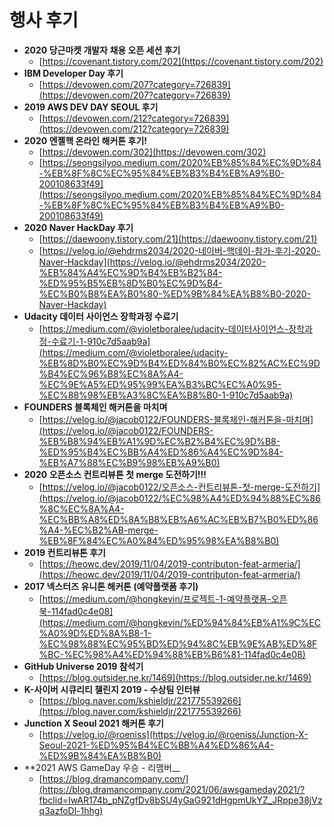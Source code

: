 # 행사 후기

- **2020 당근마켓 개발자 채용 오픈 세션 후기**
    - [https://covenant.tistory.com/202](https://covenant.tistory.com/202)
- **IBM Developer Day 후기**
    - [https://devowen.com/207?category=726839](https://devowen.com/207?category=726839)
- **2019 AWS DEV DAY SEOUL 후기**
    - [https://devowen.com/212?category=726839](https://devowen.com/212?category=726839)
- **2020 엔젤핵 온라인 해커톤 후기!**
    - [https://devowen.com/302](https://devowen.com/302)
    - [https://seongsilyoo.medium.com/2020%EB%85%84%EC%9D%84-%EB%8F%8C%EC%95%84%EB%B3%B4%EB%A9%B0-200108633f49](https://seongsilyoo.medium.com/2020%EB%85%84%EC%9D%84-%EB%8F%8C%EC%95%84%EB%B3%B4%EB%A9%B0-200108633f49)
- **2020 Naver HackDay 후기**
    - [https://daewoony.tistory.com/21](https://daewoony.tistory.com/21)
    - [https://velog.io/@ehdrms2034/2020-네이버-핵데이-참가-후기-2020-Naver-Hackday](https://velog.io/@ehdrms2034/2020-%EB%84%A4%EC%9D%B4%EB%B2%84-%ED%95%B5%EB%8D%B0%EC%9D%B4-%EC%B0%B8%EA%B0%80-%ED%9B%84%EA%B8%B0-2020-Naver-Hackday)
- **Udacity 데이터 사이언스 장학과정 수료기**
    - [https://medium.com/@violetboralee/udacity-데이터사이언스-장학과정-수료기-1-910c7d5aab9a](https://medium.com/@violetboralee/udacity-%EB%8D%B0%EC%9D%B4%ED%84%B0%EC%82%AC%EC%9D%B4%EC%96%B8%EC%8A%A4-%EC%9E%A5%ED%95%99%EA%B3%BC%EC%A0%95-%EC%88%98%EB%A3%8C%EA%B8%B0-1-910c7d5aab9a)
- **FOUNDERS 블록체인 해커톤을 마치며**
    - [https://velog.io/@jacob0122/FOUNDERS-블록체인-해커톤을-마치며](https://velog.io/@jacob0122/FOUNDERS-%EB%B8%94%EB%A1%9D%EC%B2%B4%EC%9D%B8-%ED%95%B4%EC%BB%A4%ED%86%A4%EC%9D%84-%EB%A7%88%EC%B9%98%EB%A9%B0)
- **2020 오픈소스 컨트리뷰톤 첫 merge 도전하기!!!**
    - [https://velog.io/@jacob0122/오픈소스-컨트리뷰톤-첫-merge-도전하기](https://velog.io/@jacob0122/%EC%98%A4%ED%94%88%EC%86%8C%EC%8A%A4-%EC%BB%A8%ED%8A%B8%EB%A6%AC%EB%B7%B0%ED%86%A4-%EC%B2%AB-merge-%EB%8F%84%EC%A0%84%ED%95%98%EA%B8%B0)
- **2019 컨트리뷰톤 후기**
    - [https://heowc.dev/2019/11/04/2019-contributon-feat-armeria/](https://heowc.dev/2019/11/04/2019-contributon-feat-armeria/)
- **2017 넥스터즈 유니톤 해커톤 (예약플랫폼 후기)**
    - [https://medium.com/@hongkevin/프로젝트-1-예약플랫폼-오픈북-114fad0c4e08](https://medium.com/@hongkevin/%ED%94%84%EB%A1%9C%EC%A0%9D%ED%8A%B8-1-%EC%98%88%EC%95%BD%ED%94%8C%EB%9E%AB%ED%8F%BC-%EC%98%A4%ED%94%88%EB%B6%81-114fad0c4e08)
- **GitHub Universe 2019 참석기**
    - [https://blog.outsider.ne.kr/1469](https://blog.outsider.ne.kr/1469)
- **K-사이버 시큐리티 챌린지 2019 - 수상팀 인터뷰**
    - [https://blog.naver.com/kshieldjr/221775539266](https://blog.naver.com/kshieldjr/221775539266)
- **Junction X Seoul 2021 해커톤 후기**
    - [https://velog.io/@roeniss](https://velog.io/@roeniss/Junction-X-Seoul-2021-%ED%95%B4%EC%BB%A4%ED%86%A4-%ED%9B%84%EA%B8%B0)
- **2021 AWS GameDay 우승 - 리맴버__
    - [https://blog.dramancompany.com/](https://blog.dramancompany.com/2021/06/awsgameday2021/?fbclid=IwAR174b_pNZgfDv8bSU4yGaG921dHgpmUkYZ_JRppe38jVzq3azfoDl-1hhg)